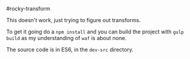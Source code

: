 #rocky-transform

This doesn't work, just trying to figure out transforms.

To get it going do a `npm install` and you can build the project with
`gulp build` as my understanding of `waf` is about none.

The source code is in ES6, in the `dev-src` directory.
